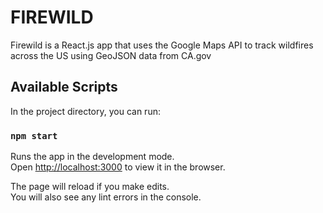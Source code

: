 # FIREWILD

Firewild is a React.js app that uses the Google Maps API to track wildfires across the US using GeoJSON data from CA.gov


## Available Scripts

In the project directory, you can run:

### `npm start`

Runs the app in the development mode.<br />
Open [http://localhost:3000](http://localhost:3000) to view it in the browser.

The page will reload if you make edits.<br />
You will also see any lint errors in the console.



